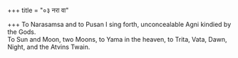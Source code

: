 +++
title = "०३ नरा वा"

+++
To Narasamsa and to Pusan I sing forth, unconcealable Agni kindied by the Gods.  
     To Sun and Moon, two Moons, to Yama in the heaven, to Trita, Vata, Dawn, Night, and the Atvins Twain.